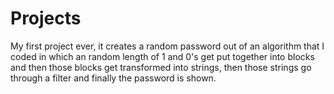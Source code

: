 # Projects
My first project ever, it creates a random password out of an algorithm that I coded in which an random length of 1 and 0's get put together into blocks and then those blocks get transformed into strings, then those strings go through a filter and finally the password is shown.
